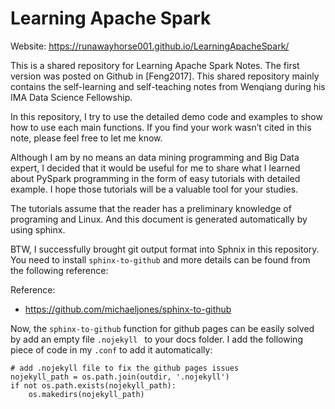 # Learning Apache Spark 

Website: https://runawayhorse001.github.io/LearningApacheSpark/


This is a shared repository for Learning Apache Spark Notes. The first version was posted on Github in [Feng2017]. This shared repository mainly contains the self-learning and self-teaching notes from Wenqiang during his IMA Data Science Fellowship.

In this repository, I try to use the detailed demo code and examples to show how to use each main functions. If you find your work wasn’t cited in this note, please feel free to let me know.

Although I am by no means an data mining programming and Big Data expert, I decided that it would be useful for me to share what I learned about PySpark programming in the form of easy tutorials with detailed example. I hope those tutorials will be a valuable tool for your studies.

The tutorials assume that the reader has a preliminary knowledge of programing and Linux. And this document is generated automatically by using sphinx.


BTW, I successfully brought git output format into Sphnix in this repository.  You need to install `sphinx-to-github`
and more details can be found from the following reference:

Reference:

- https://github.com/michaeljones/sphinx-to-github

Now, the ``sphinx-to-github`` function for github pages can be easily solved by add an empty file ``.nojekyll `` to your docs folder.  I add the following piece of code in my ``.conf`` to add it automatically: 


```
# add .nojekyll file to fix the github pages issues
nojekyll_path = os.path.join(outdir, '.nojekyll')
if not os.path.exists(nojekyll_path):
    os.makedirs(nojekyll_path)
```    
